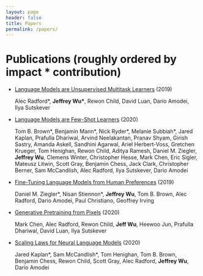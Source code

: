 ```yaml
---
layout: page
header: false
title: Papers
permalink: /papers/
---
```


# Publications (roughly ordered by impact * contribution)

- [Language Models are Unsupervised Multitask Learners](https://d4mucfpksywv.cloudfront.net/better-language-models/language_models_are_unsupervised_multitask_learners.pdf) (2019)

  Alec Radford\*, **Jeffrey Wu\***, Rewon Child, David Luan, Dario Amodei, Ilya Sutskever

- [Language Models are Few-Shot Learners](https://arxiv.org/pdf/2005.14165.pdf) (2020)

  Tom B. Brown\*, Benjamin Mann\*, Nick Ryder\*, Melanie Subbiah\*,
  Jared Kaplan, Prafulla Dhariwal, Arvind Neelakantan, Pranav Shyam,
  Girish Sastry, Amanda Askell, Sandhini Agarwal, Ariel Herbert-Voss, Gretchen Krueger,
  Tom Henighan, Rewon Child, Aditya Ramesh, Daniel M. Ziegler, **Jeffrey Wu**,
  Clemens Winter, Christopher Hesse, Mark Chen, Eric Sigler, Mateusz Litwin, Scott Gray, Benjamin Chess,
  Jack Clark, Christopher Berner, Sam McCandlish, Alec Radford, Ilya Sutskever, Dario Amodei

- [Fine-Tuning Language Models from Human Preferences](https://arxiv.org/abs/1909.08593) (2019)

  Daniel M. Ziegler\*, Nisan Stiennon\*, **Jeffrey Wu**, Tom B. Brown, Alec Radford, Dario Amodei, Paul Christiano, Geoffrey Irving

- [Generative Pretraining from Pixels](https://cdn.openai.com/papers/Generative_Pretraining_from_Pixels_V2.pdf) (2020)

   Mark Chen, Alec Radford, Rewon Child, **Jeff Wu**, Heewoo Jun, Prafulla Dhariwal, David Luan, Ilya Sutskever

- [Scaling Laws for Neural Language Models](https://arxiv.org/abs/2001.08361) (2020)

  Jared Kaplan\*, Sam McCandlish\*, Tom Henighan, Tom B. Brown, Benjamin Chess, Rewon Child, Scott Gray, Alec Radford, **Jeffrey Wu**, Dario Amodei

